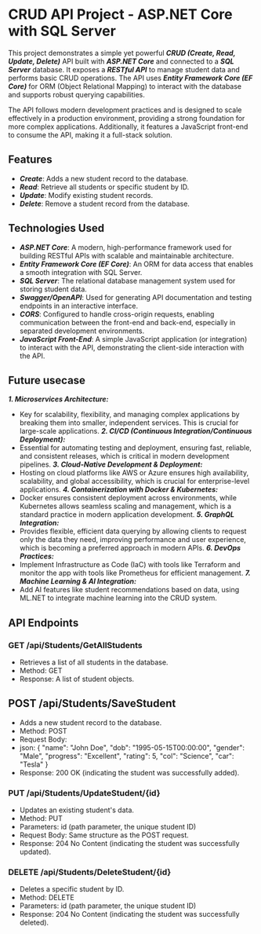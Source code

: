 # CRUD API Project - ASP.NET Core with SQL Server

This project demonstrates a simple yet powerful ***CRUD (Create, Read, Update, Delete)*** API built with ***ASP.NET Core*** and connected to a ***SQL Server*** database. It exposes a ***RESTful API*** to manage student data and performs basic CRUD operations. The API uses ***Entity Framework Core (EF Core)*** for ORM (Object Relational Mapping) to interact with the database and supports robust querying capabilities.

The API follows modern development practices and is designed to scale effectively in a production environment, providing a strong foundation for more complex applications. Additionally, it features a JavaScript front-end to consume the API, making it a full-stack solution.

## Features
* ***Create***: Adds a new student record to the database.
* ***Read***: Retrieve all students or specific student by ID.
* ***Update***: Modify existing student records.
* ***Delete***: Remove a student record from the database.

 ## Technologies Used
* ***ASP.NET Core***: A modern, high-performance framework used for building RESTful APIs with scalable and maintainable architecture.
* ***Entity Framework Core (EF Core)***: An ORM for data access that enables a smooth integration with SQL Server.
* ***SQL Server***: The relational database management system used for storing student data.
* ***Swagger/OpenAPI***: Used for generating API documentation and testing endpoints in an interactive interface.
* ***CORS***: Configured to handle cross-origin requests, enabling communication between the front-end and back-end, especially in separated development environments.
* ***JavaScript Front-End***: A simple JavaScript application (or integration) to interact with the API, demonstrating the client-side interaction with the API.

## Future usecase
***1. Microservices Architecture:***
* Key for scalability, flexibility, and managing complex applications by breaking them into smaller, independent services. This is crucial for large-scale applications.
***2. CI/CD (Continuous Integration/Continuous Deployment):***
* Essential for automating testing and deployment, ensuring fast, reliable, and consistent releases, which is critical in modern development pipelines.
***3. Cloud-Native Development & Deployment:***
* Hosting on cloud platforms like AWS or Azure ensures high availability, scalability, and global accessibility, which is crucial for enterprise-level applications.
***4. Containerization with Docker & Kubernetes:***
* Docker ensures consistent deployment across environments, while Kubernetes allows seamless scaling and management, which is a standard practice in modern application development.
***5. GraphQL Integration:***
* Provides flexible, efficient data querying by allowing clients to request only the data they need, improving performance and user experience, which is becoming a preferred approach in modern APIs.
***6. DevOps Practices:***
* Implement Infrastructure as Code (IaC) with tools like Terraform and monitor the app with tools like Prometheus for efficient management.
***7. Machine Learning & AI Integration:***
* Add AI features like student recommendations based on data, using ML.NET to integrate machine learning into the CRUD system.

## API Endpoints
### GET /api/Students/GetAllStudents
* Retrieves a list of all students in the database.
* Method: GET
* Response: A list of student objects.

## POST /api/Students/SaveStudent
* Adds a new student record to the database.
* Method: POST
* Request Body:
* json:
  {
    "name": "John Doe",
    "dob": "1995-05-15T00:00:00",
    "gender": "Male",
    "progress": "Excellent",
    "rating": 5,
    "col": "Science",
    "car": "Tesla"
 }
* Response: 200 OK (indicating the student was successfully added).

### PUT /api/Students/UpdateStudent/{id}
* Updates an existing student's data.
* Method: PUT
* Parameters: id (path parameter, the unique student ID)
* Request Body: Same structure as the POST request.
* Response: 204 No Content (indicating the student was successfully updated).

### DELETE /api/Students/DeleteStudent/{id}
* Deletes a specific student by ID.
* Method: DELETE
* Parameters: id (path parameter, the unique student ID)
* Response: 204 No Content (indicating the student was successfully deleted).

